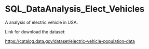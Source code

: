 # SQL_DataAnalysis_Elect_Vehicles
A analysis of electric vehicle in USA.

Link for download the dataset:

https://catalog.data.gov/dataset/electric-vehicle-population-data
